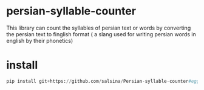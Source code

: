 # persian-syllable-counter

This library can count the syllables of persian text or words by converting the persian text to finglish format ( a slang used for writing persian words in english by their phonetics)

# install
```python
pip install git+https://github.com/salsina/Persian-syllable-counter#egg=persiansyllablecount
```